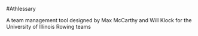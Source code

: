 #Athlessary

A team management tool designed by Max McCarthy and Will Klock for the University of Illinois Rowing teams
